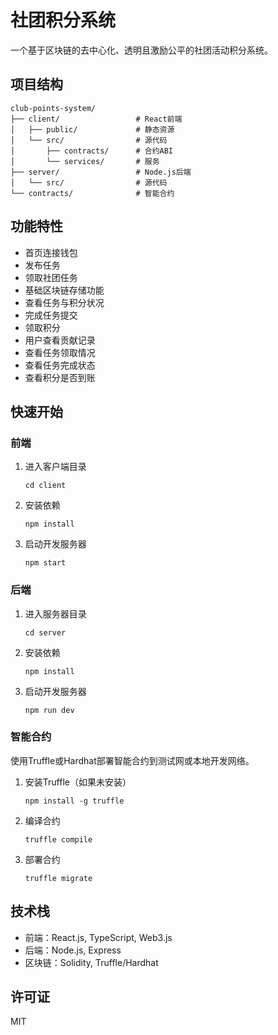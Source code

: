 # 社团积分系统

一个基于区块链的去中心化、透明且激励公平的社团活动积分系统。

## 项目结构

```
club-points-system/
├── client/                 # React前端
│   ├── public/             # 静态资源
│   └── src/                # 源代码
│       ├── contracts/      # 合约ABI
│       └── services/       # 服务
├── server/                 # Node.js后端
│   └── src/                # 源代码
└── contracts/              # 智能合约
```

## 功能特性

- 首页连接钱包  
- 发布任务
- 领取社团任务  
- 基础区块链存储功能
- 查看任务与积分状况
- 完成任务提交
- 领取积分
- 用户查看贡献记录
- 查看任务领取情况
- 查看任务完成状态
- 查看积分是否到账

## 快速开始

### 前端

1. 进入客户端目录
   ```
   cd client
   ```

2. 安装依赖
   ```
   npm install
   ```

3. 启动开发服务器
   ```
   npm start
   ```

### 后端

1. 进入服务器目录
   ```
   cd server
   ```

2. 安装依赖
   ```
   npm install
   ```

3. 启动开发服务器
   ```
   npm run dev
   ```

### 智能合约

使用Truffle或Hardhat部署智能合约到测试网或本地开发网络。

1. 安装Truffle（如果未安装）
   ```
   npm install -g truffle
   ```

2. 编译合约
   ```
   truffle compile
   ```

3. 部署合约
   ```
   truffle migrate
   ```

## 技术栈

- 前端：React.js, TypeScript, Web3.js
- 后端：Node.js, Express
- 区块链：Solidity, Truffle/Hardhat

## 许可证

MIT 